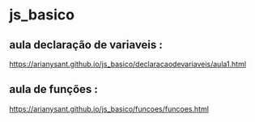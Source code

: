 # js_basico

## aula declaração de variaveis :
https://arianysant.github.io/js_basico/declaracaodevariaveis/aula1.html

## aula de funções :
https://arianysant.github.io/js_basico/funcoes/funcoes.html
